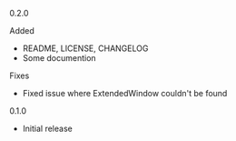 0.2.0

Added
* README, LICENSE, CHANGELOG
* Some documention

Fixes
* Fixed issue where ExtendedWindow couldn't be found

0.1.0
* Initial release
